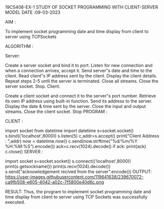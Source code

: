 19CS406-EX-1 STUDY OF SOCKET PROGRAMMING WITH CLIENT-SERVER MODEL
DATE :09-03-2023

AIM :

To implement socket programming date and time display from client to server using TCPSockets

ALGORITHM :

Server:

Create a server socket and bind it to port.
Listen for new connection and when a connection arrives, accept it.
Send server‟s date and time to the client.
Read client‟s IP address sent by the client.
Display the client details.
Repeat steps 2-5 until the server is terminated.
Close all streams.
Close the server socket.
Stop.
Client:

Create a client socket and connect it to the server‟s port number.
Retrieve its own IP address using built-in function.
Send its address to the server.
Display the date & time sent by the server.
Close the input and output streams.
Close the client socket.
Stop
PROGRAM :

CLIENT :

import socket
from datetime import datetime
s=socket.socket()
s.bind(('localhost',8000))
s.listen(5)
c,addr=s.accept()
print("Client Address : ",addr)
now = datetime.now()
c.send(now.strftime("%d/%m/%Y %H:%M:%S").encode())
ack=c.recv(1024).decode()
if ack:
    print(ack)
c.close()
SERVER :

import socket
s=socket.socket()
s.connect(('localhost',8000))
print(s.getsockname())
print(s.recv(1024).decode())
s.send("acknowledgement recived from the server".encode())
OUTPUT: 
https://user-images.githubusercontent.com/119641638/239670072-ca9fb508-e605-4042-a02c-7f5800e40d6c.png

RESULT: 
Thus, the program to implement socket programming date and time display from client to server using TCP Sockets was successfully executed.

